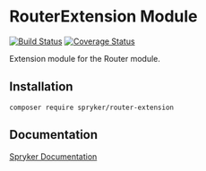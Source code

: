 # RouterExtension Module
[![Build Status](https://travis-ci.org/spryker/router-extension.svg)](https://travis-ci.org/spryker/router-extension)
[![Coverage Status](https://coveralls.io/repos/github/spryker/router-extension/badge.svg)](https://coveralls.io/github/spryker/router-extension)

Extension module for the Router module.

## Installation

```
composer require spryker/router-extension
```

## Documentation

[Spryker Documentation](https://academy.spryker.com/developing_with_spryker/module_guide/modules.html)
